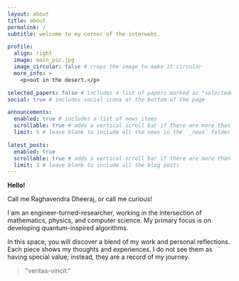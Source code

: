 ```yaml
---
layout: about
title: about
permalink: /
subtitle: welcome to my corner of the interwebs.

profile:
  align: right
  image: main_pic.jpg
  image_circular: false # crops the image to make it circular
  more_info: >
    <p>out in the desert.</p>

selected_papers: false # includes a list of papers marked as "selected={true}"
social: true # includes social icons at the bottom of the page

announcements:
  enabled: true # includes a list of news items
  scrollable: true # adds a vertical scroll bar if there are more than 3 news items
  limit: 5 # leave blank to include all the news in the `_news` folder

latest_posts:
  enabled: true
  scrollable: true # adds a vertical scroll bar if there are more than 3 new posts items
  limit: 3 # leave blank to include all the blog posts
---
```


**Hello!**

Call me Raghavendra Dheeraj, or call me curious!

I am an engineer-turned-researcher, working in the intersection of mathematics, physics, and computer science.
My primary focus is on developing quantum-inspired algorithms.

In this space, you will discover a blend of my work and personal reflections.
Each piece shows my thoughts and experiences. I do not see them as having special value;
instead, they are a record of my journey.

> "veritas-vincit."
